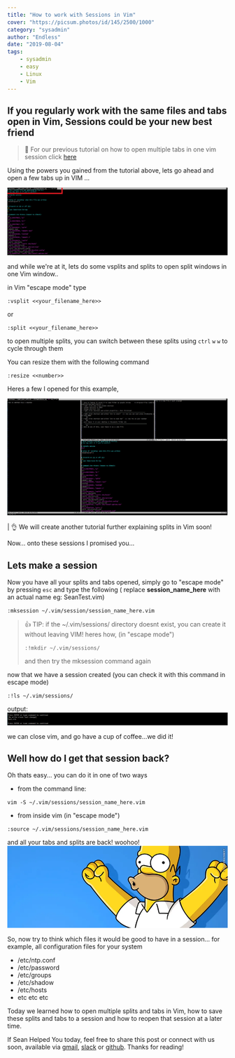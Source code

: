 ```yaml
---
title: "How to work with Sessions in Vim"
cover: "https://picsum.photos/id/145/2500/1000"
category: "sysadmin"
author: "Endless"
date: "2019-08-04"
tags:
    - sysadmin
    - easy
    - Linux
    - Vim
---
```


## If you regularly work with the same files and tabs open in Vim, Sessions could be your new best friend

> 📣 For our previous tutorial on how to open multiple tabs in one vim session click [here](https://swhy.netlify.com/how-to-work-with-tabs-in-vim)

Using the powers you gained from the tutorial above, lets go ahead and open a few tabs up in VIM ...

![tabs](tabs.png)

and while we're at it, lets do some vsplits and splits to open split windows in one Vim window..

in Vim "escape mode" type
```
:vsplit <<your_filename_here>>
```

or
```
:split <<your_filename_here>>
```

to open multiple splits, you can switch between these splits using `ctrl` `w` `w` to cycle through them

You can resize them with the following command
```
:resize <<number>>
```

Heres a few I opened for this example,

![splits](splits.png)

| 👌 We will create another tutorial further explaining splits in Vim soon!

Now... onto these sessions I promised you...

## Lets **make** a **session**

Now you have all your splits and tabs opened, simply go to "escape mode" by pressing `esc` and type the following ( replace __session_name_here__ with an actual name eg: SeanTest.vim)

```
:mksession ~/.vim/session/session_name_here.vim
```

> 👍 TIP: if the ~/.vim/sessions/  directory doesnt exist, you can create it without leaving VIM! heres how, (in "escape mode")
>```
>:!mkdir ~/.vim/sessions/
>```
> and then try the mksession command again


now that we have a session created (you can check it with this command in escape mode)

```
:!ls ~/.vim/sessions/
```

output:
![ls](ls.png)

we can close vim, and go have a cup of coffee...we did it!

## Well how do I get that session back?

Oh thats easy...
you can do it in one of two ways
- from the command line:
```
vim -S ~/.vim/sessions/session_name_here.vim
```
- from inside vim (in "escape mode")
```
:source ~/.vim/sessions/session_name_here.vim
```

and all your tabs and splits are back! woohoo!
![homer](homer.jpg)


So, now try to think which files it would be good to have in a session...
for example, all configuration files for your system
- /etc/ntp.conf
- /etc/password
- /etc/groups
- /etc/shadow
- /etc/hosts
- etc etc etc


Today we learned how to open multiple splits and tabs in Vim, how to save these splits and tabs to a session and how to reopen that session at a later time.

If Sean Helped You today, feel free to share this post or connect with us soon, available via [gmail](mailto:seanwillhelpyou@gmail.com), [slack](https://app.slack.com/client/TLMMVFQ1X/CLVTNC1MM) or [github](https://github.com/RH-sdavey/sean-will-help-you).
Thanks for reading!
